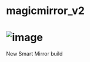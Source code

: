 # magicmirror_v2

# ![image](https://user-images.githubusercontent.com/27320490/61601320-7c792a80-abfa-11e9-82a9-8a0db6515718.png)

New Smart Mirror build 
